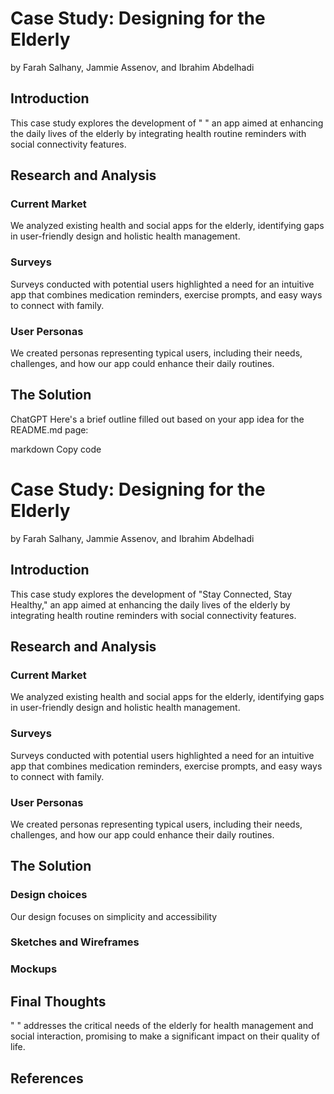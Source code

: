 # Case Study: Designing for the Elderly
by Farah Salhany, Jammie Assenov, and Ibrahim Abdelhadi

## Introduction
This case study explores the development of " " an app aimed at enhancing the daily lives of the elderly by integrating health routine reminders with social connectivity features.

## Research and Analysis

### Current Market
We analyzed existing health and social apps for the elderly, identifying gaps in user-friendly design and holistic health management.

### Surveys
Surveys conducted with potential users highlighted a need for an intuitive app that combines medication reminders, exercise prompts, and easy ways to connect with family.

### User Personas
We created personas representing typical users, including their needs, challenges, and how our app could enhance their daily routines.

## The Solution 

ChatGPT
Here's a brief outline filled out based on your app idea for the README.md page:

markdown
Copy code
# Case Study: Designing for the Elderly
by Farah Salhany, Jammie Assenov, and Ibrahim Abdelhadi

## Introduction
This case study explores the development of "Stay Connected, Stay Healthy," an app aimed at enhancing the daily lives of the elderly by integrating health routine reminders with social connectivity features.

## Research and Analysis

### Current Market
We analyzed existing health and social apps for the elderly, identifying gaps in user-friendly design and holistic health management.

### Surveys
Surveys conducted with potential users highlighted a need for an intuitive app that combines medication reminders, exercise prompts, and easy ways to connect with family.

### User Personas
We created personas representing typical users, including their needs, challenges, and how our app could enhance their daily routines.

## The Solution 

### Design choices
Our design focuses on simplicity and accessibility

### Sketches and Wireframes

### Mockups

## Final Thoughts
" " addresses the critical needs of the elderly for health management and social interaction, promising to make a significant impact on their quality of life.

## References
